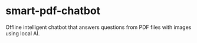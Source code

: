 # smart-pdf-chatbot
Offline intelligent chatbot that answers questions from PDF files with images using local AI.
